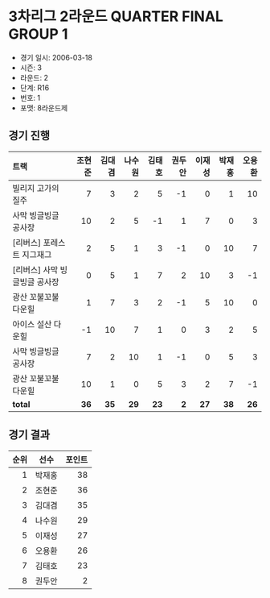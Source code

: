 # 3차리그 2라운드 QUARTER FINAL GROUP 1

- 경기 일시: 2006-03-18
- 시즌: 3
- 라운드: 2
- 단계: R16
- 번호: 1
- 포맷: 8라운드제





## 경기 진행

| 트랙 | 조현준 | 김대겸 | 나수원 | 김태호 | 권두안 | 이재성 | 박재홍 | 오용환 |
|:---|---:|---:|---:|---:|---:|---:|---:|---:|
| 빌리지 고가의 질주 | 7 | 3 | 2 | 5 | -1 | 0 | 1 | 10 |
| 사막 빙글빙글 공사장 | 10 | 2 | 5 | -1 | 1 | 7 | 0 | 3 |
| [리버스] 포레스트 지그재그 | 2 | 5 | 1 | 3 | -1 | 0 | 10 | 7 |
| [리버스] 사막 빙글빙글 공사장 | 0 | 5 | 1 | 7 | 2 | 10 | 3 | -1 |
| 광산 꼬불꼬불 다운힐 | 1 | 7 | 3 | 2 | -1 | 5 | 10 | 0 |
| 아이스 설산 다운힐 | -1 | 10 | 7 | 1 | 0 | 3 | 2 | 5 |
| 사막 빙글빙글 공사장 | 7 | 2 | 10 | 1 | -1 | 0 | 5 | 3 |
| 광산 꼬불꼬불 다운힐 | 10 | 1 | 0 | 5 | 3 | 2 | 7 | -1 |
| __total__ | __36__ | __35__ | __29__ | __23__ | __2__ | __27__ | __38__ | __26__ |




## 경기 결과

| 순위 | 선수 | 포인트 |
|---:|:---:|---:|
| 1 | 박재홍 | 38 |
| 2 | 조현준 | 36 |
| 3 | 김대겸 | 35 |
| 4 | 나수원 | 29 |
| 5 | 이재성 | 27 |
| 6 | 오용환 | 26 |
| 7 | 김태호 | 23 |
| 8 | 권두안 | 2 |

